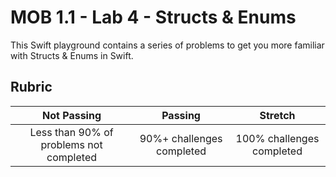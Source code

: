 # MOB 1.1 - Lab 4 -  Structs & Enums

This Swift playground contains a series of problems to get you more familiar with Structs & Enums in Swift.

## Rubric

|            Not Passing       | Passing |   Stretch   |
|:----------------------------:|:-------------:|:------------:|
| Less than 90% of problems not completed | 90%+ challenges completed | 100% challenges completed |
